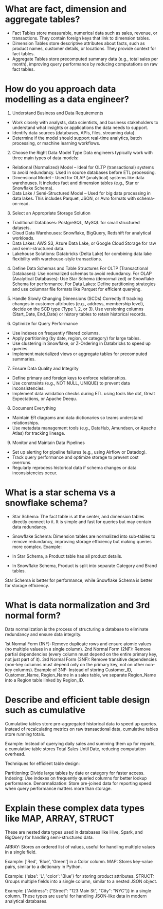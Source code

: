 # What are fact, dimension and aggregate tables?

* Fact Tables store measurable, numerical data such as sales, revenue, or transactions. They contain foreign keys that link to dimension tables.
* Dimension Tables store descriptive attributes about facts, such as product names, customer details, or locations. They provide context for fact tables.
* Aggregate Tables store precomputed summary data (e.g., total sales per month), improving query performance by reducing computations on raw fact tables.

# How do you approach data modelling as a data engineer?

1. Understand Business and Data Requirements
- Work closely with analysts, data scientists, and business stakeholders to understand what insights or applications the data needs to support.
- Identify data sources (databases, APIs, files, streaming data).
- Determine if the model should support real-time analytics, batch processing, or machine learning workflows.

2. Choose the Right Data Model Type
Data engineers typically work with three main types of data models:

- Relational (Normalized) Model – Ideal for OLTP (transactional) systems to avoid redundancy. Used in source databases before ETL processing.
- Dimensional Model – Used for OLAP (analytical) systems like data warehouses. It includes fact and dimension tables (e.g., Star or Snowflake Schema).
- Data Lake / Semi-Structured Model – Used for big data processing in data lakes. This includes Parquet, JSON, or Avro formats with schema-on-read.

3. Select an Appropriate Storage Solution

- Traditional Databases: PostgreSQL, MySQL for small structured datasets.
- Cloud Data Warehouses: Snowflake, BigQuery, Redshift for analytical workloads.
- Data Lakes: AWS S3, Azure Data Lake, or Google Cloud Storage for raw and semi-structured data.
- Lakehouse Solutions: Databricks (Delta Lake) for combining data lake flexibility with warehouse-style transactions.

4. Define Data Schemas and Table Structures
For OLTP (Transactional Databases): Use normalized schemas to avoid redundancy.
For OLAP (Analytical Databases): Use Star Schema (denormalized) or Snowflake Schema for performance.
For Data Lakes: Define partitioning strategies and use columnar file formats like Parquet for efficient querying.

5. Handle Slowly Changing Dimensions (SCDs) Correctly
If tracking changes in customer attributes (e.g., address, membership level), decide on the SCD type (Type 1, 2, or 3).
Use versioning columns (Start_Date, End_Date) or history tables to retain historical records.

6. Optimize for Query Performance
- Use indexes on frequently filtered columns.
- Apply partitioning (by date, region, or category) for large tables.
- Use clustering in Snowflake, or Z-Ordering in Databricks to speed up queries.
- Implement materialized views or aggregate tables for precomputed summaries.

7. Ensure Data Quality and Integrity
- Define primary and foreign keys to enforce relationships.
- Use constraints (e.g., NOT NULL, UNIQUE) to prevent data inconsistencies.
- Implement data validation checks during ETL using tools like dbt, Great Expectations, or Apache Deequ.

8. Document Everything
- Maintain ER diagrams and data dictionaries so teams understand relationships.
- Use metadata management tools (e.g., DataHub, Amundsen, or Apache Atlas) for tracking lineage.

9. Monitor and Maintain Data Pipelines
- Set up alerting for pipeline failures (e.g., using Airflow or Datadog).
- Track query performance and optimize storage to prevent cost overruns.
- Regularly reprocess historical data if schema changes or data inconsistencies occur.

# What is a star schema vs a snowflake schema?

* Star Schema: The fact table is at the center, and dimension tables directly connect to it. It is simple and fast for queries but may contain data redundancy.
* Snowflake Schema: Dimension tables are normalized into sub-tables to remove redundancy, improving storage efficiency but making queries more complex.
Example:

* In Star Schema, a Product table has all product details.
* In Snowflake Schema, Product is split into separate Category and Brand tables.

Star Schema is better for performance, while Snowflake Schema is better for storage efficiency.

# What is data normalization and 3rd normal form?

Data normalization is the process of structuring a database to eliminate redundancy and ensure data integrity.

1st Normal Form (1NF): Remove duplicate rows and ensure atomic values (no multiple values in a single column).
2nd Normal Form (2NF): Remove partial dependencies (every column must depend on the entire primary key, not just part of it).
3rd Normal Form (3NF): Remove transitive dependencies (non-key columns must depend only on the primary key, not on other non-key columns).
Example of 3NF: Instead of storing Customer_ID, Customer_Name, Region_Name in a sales table, we separate Region_Name into a Region table linked by Region_ID.

# Describe and efficient table design such as cumulative

Cumulative tables store pre-aggregated historical data to speed up queries. Instead of recalculating metrics on raw transactional data, cumulative tables store running totals.

Example: Instead of querying daily sales and summing them up for reports, a cumulative table stores Total Sales Until Date, reducing computation overhead.

Techniques for efficient table design:

Partitioning: Divide large tables by date or category for faster access.
Indexing: Use indexes on frequently queried columns for better lookup performance.
Denormalization: Store pre-joined data for reporting speed when query performance matters more than storage.

# Explain these complex data types like MAP, ARRAY, STRUCT

These are nested data types used in databases like Hive, Spark, and BigQuery for handling semi-structured data.

ARRAY: Stores an ordered list of values, useful for handling multiple values in a single field.

Example: ['Red', 'Blue', 'Green'] in a Color column.
MAP: Stores key-value pairs, similar to a dictionary in Python.

Example: {'size': 'L', 'color': 'Blue'} for storing product attributes.
STRUCT: Groups multiple fields into a single column, similar to a nested JSON object.

Example: {"Address": {"Street": "123 Main St", "City": "NYC"}} in a single column.
These types are useful for handling JSON-like data in modern analytical databases.